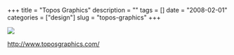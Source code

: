 +++
title = "Topos Graphics"
description = ""
tags = []
date = "2008-02-01"
categories = ["design"]
slug = "topos-graphics"
+++


 

  <div id="screens-thumbs" class="clearfix">
    <div class="txt-center" id="design-submission"><a href="http://www.toposgraphics.com/"><img id='bluga-thumbnail-1008' class='bluga-thumbnail large' src='//konigi.com/media/bluga/
wt47f281b38931e_0.jpg'/></a></div>  
  </div>   
<p><a href="http://www.toposgraphics.com/">http://www.toposgraphics.com/</a></p>




